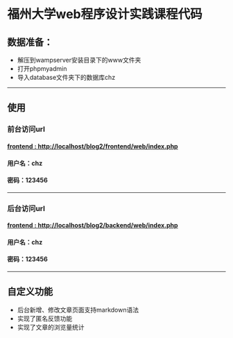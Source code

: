# 福州大学web程序设计实践课程代码

## 数据准备：
- 解压到wampserver安装目录下的www文件夹
- 打开phpmyadmin
- 导入database文件夹下的数据库chz
---
## 使用
### 前台访问url
#### [frontend : http://localhost/blog2/frontend/web/index.php](http://localhost/blogdemo2/frontend/web/index.php)
#### 用户名：chz
#### 密码：123456
---
### 后台访问url
#### [frontend : http://localhost/blog2/backend/web/index.php](http://localhost/blogdemo2/frontend/web/index.php)
#### 用户名：chz
#### 密码：123456
---
## 自定义功能

- 后台新增、修改文章页面支持markdown语法
- 实现了匿名反馈功能
- 实现了文章的浏览量统计